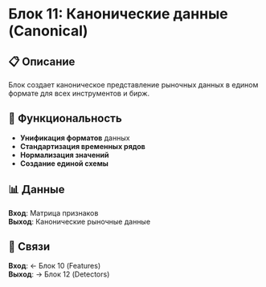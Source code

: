 # Блок 11: Канонические данные (Canonical)

## 📋 Описание

Блок создает каноническое представление рыночных данных в едином формате для всех инструментов и бирж.

## 🔧 Функциональность

- **Унификация форматов** данных
- **Стандартизация временных рядов**
- **Нормализация значений**
- **Создание единой схемы**

## 📊 Данные

**Вход**: Матрица признаков  
**Выход**: Канонические рыночные данные

## 🔗 Связи

**Вход**: ← Блок 10 (Features)  
**Выход**: → Блок 12 (Detectors)
